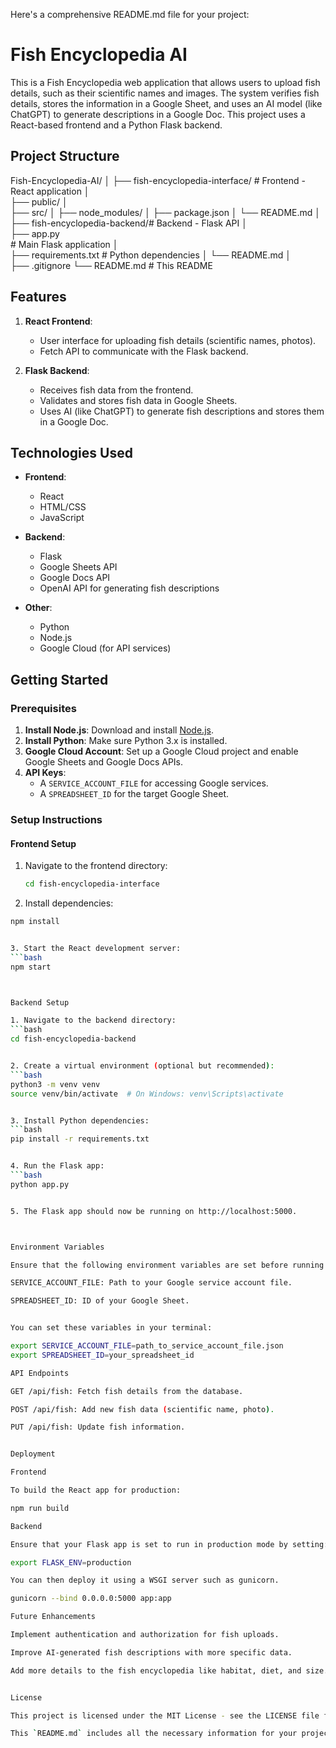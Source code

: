 Here's a comprehensive README.md file for your project:

# Fish Encyclopedia AI

This is a Fish Encyclopedia web application that allows users to upload fish details, such as their scientific names and images. The system verifies fish details, stores the information in a Google Sheet, and uses an AI model (like ChatGPT) to generate descriptions in a Google Doc. This project uses a React-based frontend and a Python Flask backend.

## Project Structure

Fish-Encyclopedia-AI/ 
│ 
├── fish-encyclopedia-interface/ # Frontend - React application 
│   
├── public/ 
│   
├── src/ 
│   ├── node_modules/ 
│   ├── package.json 
│   └── README.md
│ 
├── fish-encyclopedia-backend/# Backend - Flask API 
│   
├── app.py                    
    # Main Flask application 
│   
├── requirements.txt # Python dependencies
│   └── README.md 
│   
├── .gitignore 
└── README.md    # This README

## Features

1. **React Frontend**: 
   - User interface for uploading fish details (scientific names, photos).
   - Fetch API to communicate with the Flask backend.
  
2. **Flask Backend**: 
   - Receives fish data from the frontend.
   - Validates and stores fish data in Google Sheets.
   - Uses AI (like ChatGPT) to generate fish descriptions and stores them in a Google Doc.

## Technologies Used

- **Frontend**:
  - React
  - HTML/CSS
  - JavaScript

- **Backend**:
  - Flask
  - Google Sheets API
  - Google Docs API
  - OpenAI API for generating fish descriptions

- **Other**:
  - Python
  - Node.js
  - Google Cloud (for API services)

## Getting Started

### Prerequisites

1. **Install Node.js**: Download and install [Node.js](https://nodejs.org/).
2. **Install Python**: Make sure Python 3.x is installed.
3. **Google Cloud Account**: Set up a Google Cloud project and enable Google Sheets and Google Docs APIs.
4. **API Keys**:
   - A `SERVICE_ACCOUNT_FILE` for accessing Google services.
   - A `SPREADSHEET_ID` for the target Google Sheet.

### Setup Instructions

#### Frontend Setup

1. Navigate to the frontend directory:
   ```bash
   cd fish-encyclopedia-interface

2. Install dependencies:
```bash
npm install


3. Start the React development server:
```bash
npm start



Backend Setup

1. Navigate to the backend directory:
```bash
cd fish-encyclopedia-backend


2. Create a virtual environment (optional but recommended):
```bash
python3 -m venv venv
source venv/bin/activate  # On Windows: venv\Scripts\activate


3. Install Python dependencies:
```bash
pip install -r requirements.txt


4. Run the Flask app:
```bash
python app.py


5. The Flask app should now be running on http://localhost:5000.



Environment Variables

Ensure that the following environment variables are set before running the backend:

SERVICE_ACCOUNT_FILE: Path to your Google service account file.

SPREADSHEET_ID: ID of your Google Sheet.


You can set these variables in your terminal:

export SERVICE_ACCOUNT_FILE=path_to_service_account_file.json
export SPREADSHEET_ID=your_spreadsheet_id

API Endpoints

GET /api/fish: Fetch fish details from the database.

POST /api/fish: Add new fish data (scientific name, photo).

PUT /api/fish: Update fish information.


Deployment

Frontend

To build the React app for production:

npm run build

Backend

Ensure that your Flask app is set to run in production mode by setting:

export FLASK_ENV=production

You can then deploy it using a WSGI server such as gunicorn.

gunicorn --bind 0.0.0.0:5000 app:app

Future Enhancements

Implement authentication and authorization for fish uploads.

Improve AI-generated fish descriptions with more specific data.

Add more details to the fish encyclopedia like habitat, diet, and size.


License

This project is licensed under the MIT License - see the LICENSE file for details.

This `README.md` includes all the necessary information for your project: project structure, setup, and usage details, including how to run both the frontend and backend. Let me know if you need any additional information included!

